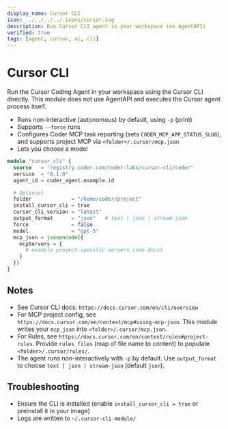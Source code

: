 ```yaml
---
display_name: Cursor CLI
icon: ../../../../.icons/cursor.svg
description: Run Cursor CLI agent in your workspace (no AgentAPI)
verified: true
tags: [agent, cursor, ai, cli]
---
```


# Cursor CLI

Run the Cursor Coding Agent in your workspace using the Cursor CLI directly. This module does not use AgentAPI and executes the Cursor agent process itself.

- Runs non-interactive (autonomous) by default, using `-p` (print)
- Supports `--force` runs
- Configures Coder MCP task reporting (sets `CODER_MCP_APP_STATUS_SLUG`), and supports project MCP via `<folder>/.cursor/mcp.json`
- Lets you choose a model

```tf
module "cursor_cli" {
  source   = "registry.coder.com/coder-labs/cursor-cli/coder"
  version  = "0.1.0"
  agent_id = coder_agent.example.id

  # Optional
  folder             = "/home/coder/project"
  install_cursor_cli = true
  cursor_cli_version = "latest"
  output_format      = "json"   # text | json | stream-json
  force              = false
  model              = "gpt-5"
  mcp_json = jsonencode({
    mcpServers = {
      # example project-specific servers (see docs)
    }
  })
}
```

## Notes

- See Cursor CLI docs: `https://docs.cursor.com/en/cli/overview`
- For MCP project config, see `https://docs.cursor.com/en/context/mcp#using-mcp-json`. This module writes your `mcp_json` into `<folder>/.cursor/mcp.json`.
- For Rules, see `https://docs.cursor.com/en/context/rules#project-rules`. Provide `rules_files` (map of file name to content) to populate `<folder>/.cursor/rules/`.
- The agent runs non-interactively with `-p` by default. Use `output_format` to choose `text | json | stream-json` (default `json`).

## Troubleshooting

- Ensure the CLI is installed (enable `install_cursor_cli = true` or preinstall it in your image)
- Logs are written to `~/.cursor-cli-module/`
